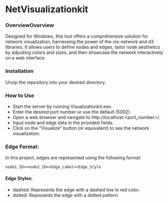 # NetVisualizationkit

### OverviewOverview

Designed for Windows, this tool offers a comprehensive solution for network visualization, harnessing the power of the vis-network and d3 libraries. It allows users to define nodes and edges, tailor node aesthetics by adjusting colors and sizes, and then showcase the network interactively on a web interface.

### Installation
Unzip the repository into your desired directory.

### How to Use
* Start the server by running Visualizationkit.exe.
* Enter the desired port number or use the default (5002).
* Open a web browser and navigate to http://localhost:<port_number>/.
* Input node and edge data in the provided fields.
* Click on the "Visualize" button (or equivalent) to see the network visualization.

### Edge Format:
In this project, edges are represented using the following format:

```node1_ID>>node2_ID>>Edge_Label>>Edge_Style```

#### Edge Styles:
* dashed: Represents the edge with a dashed line in red color.
* dotted: Represents the edge with a dotted pattern.
